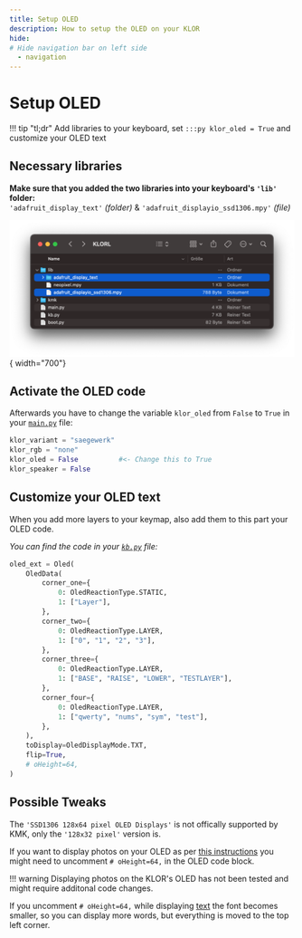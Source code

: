 ```yaml
---
title: Setup OLED
description: How to setup the OLED on your KLOR
hide:
# Hide navigation bar on left side
  - navigation
---
```


# Setup OLED

!!! tip "tl;dr"
        Add libraries to your keyboard, set `:::py klor_oled = True` and customize your OLED text
## Necessary libraries
**Make sure that you added the two libraries into your keyboard's `'lib'` folder:**    
`'adafruit_display_text'` *(folder)* & `'adafruit_displayio_ssd1306.mpy'` *(file)*

<!-- === "Github Releases"
    You can find the necessary libraries included in the [`klor_kmk_firmware.zip` release](https://github.com/moritz-john/kmk-config-klor/releases)

    1. Copy the **folder** called `'adafruit_display_text'` and the **file** called `'adafruit_displayio_ssd1306.mpy'` out of `'klor_kmk_firmware/lib'`
    2. Paste the file into the `'lib'` folder on your microcontroller
    3. Repeat for your other keyboard half

=== "Locate & exctract files yourself" 
    Download: [adafruit-circuitpython-bundle-8.x-mpy-YYYYMMDD.zip](https://github.com/adafruit/Adafruit_CircuitPython_Bundle/releases/)

    1. Copy the **folder** called `'adafruit_display_text'` and the **file** called `'adafruit_displayio_ssd1306.mpy'` out of `'adafruit-circuitpython-bundle-7.x-mpy-YYYYMMDD/lib/'`
    2. Paste the file into the `'lib'` folder on your microcontroller
    3. Repeat for your other keyboard half -->

![Image title](images/oled_lib.png){ width="700"}

## Activate the OLED code
Afterwards you have to change the variable `klor_oled` from `False` to `True` in your [`main.py`](https://github.com/moritz-john/kmk-config-klor/blob/master/firmware/main.py) file:

```python
klor_variant = "saegewerk"
klor_rgb = "none"         
klor_oled = False          #<- Change this to True
klor_speaker = False      
```

## Customize your OLED text
When you add more layers to your keymap, also add them to this part your OLED code.

*You can find the code in your [`kb.py`](https://github.com/moritz-john/kmk-config-klor/blob/master/firmware/kb.py) file:*

```python hl_lines="9 13 17" title="Example: adding a fourth layer called 'TESTLAYER' to the OLED code:"
oled_ext = Oled(
    OledData(
        corner_one={
            0: OledReactionType.STATIC,
            1: ["Layer"],
        },
        corner_two={
            0: OledReactionType.LAYER,
            1: ["0", "1", "2", "3"],
        },
        corner_three={
            0: OledReactionType.LAYER,
            1: ["BASE", "RAISE", "LOWER", "TESTLAYER"],
        },
        corner_four={
            0: OledReactionType.LAYER,
            1: ["qwerty", "nums", "sym", "test"],
        },
    ),
    toDisplay=OledDisplayMode.TXT,
    flip=True,
    # oHeight=64,
) 
```

## Possible Tweaks
The `'SSD1306 128x64 pixel OLED Displays'` is not offically supported by KMK, only the `'128x32 pixel'` version is.

If you want to display photos on your OLED as per [this instructions](https://github.com/KMKfw/kmk_firmware/blob/master/docs/en/peg_oled_display.md#photos) you might need to uncomment `# oHeight=64,` in the OLED code block. 

!!! warning
    Displaying photos on the KLOR's OLED has not been tested and might require additonal code changes.

If you uncomment `# oHeight=64,` while displaying [text](https://github.com/KMKfw/kmk_firmware/blob/master/docs/en/peg_oled_display.md#text) the font becomes smaller, so you can display more words, but everything is moved to the top left corner. 